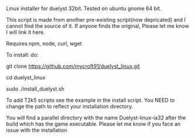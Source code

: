Linux installer for duelyst 32bit. Tested on ubuntu gnome 64 bit.

This script is made from another pre-existing script(now depricated) and I cannot find the source of it. If anyone finds the original, Please let me know I will link it here.

Requires npm, node, curl, wget

To install:
 do:

git clone https://github.com/mycroft91/duelyst_linux.git

cd duelyst_linux

sudo ./install_duelyst.sh

To add T2k5 scripts see the example in the install script. You NEED to change the path to reflect your installation directory.

You will find a parallel directory with the name Duelyst-linux-ia32 after the build which has the game executable. 
Please let me know if you face an issue with the installation

